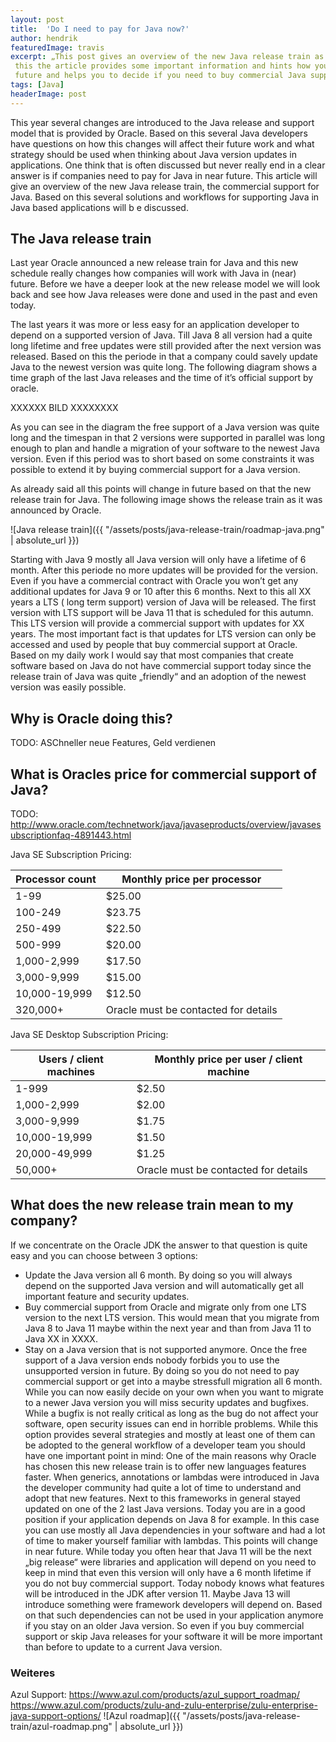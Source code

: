 ```yaml
---
layout: post
title:  'Do I need to pay for Java now?'
author: hendrik
featuredImage: travis
excerpt: „This post gives an overview of the new Java release train as it was announced by Oracle. Next to
 this the article provides some important information and hints how you should handle new Java releases in
 future and helps you to decide if you need to buy commercial Java support in future.“
tags: [Java]
headerImage: post
---
```


This year several changes are introduced to the Java release and support model that is provided by Oracle.
Based on this several Java developers have questions on how this changes will affect their future work and 
what strategy should be used when thinking about Java version updates in applications. One think that is 
often discussed but never really end in a clear answer is if companies need to pay for Java in near future. 
This article will give an overview of the new Java release train, the commercial support for Java. Based on 
this several solutions and workflows for supporting Java in Java based applications will b e discussed.

## The Java release train
Last year Oracle announced a new release train for Java and this new schedule really changes how companies 
will work with Java in (near) future. Before we have a deeper look at the new release model we will look back 
and see how Java releases were done and used in the past and even today. 

The last years it was more or less easy for an application developer to depend on a supported version of 
Java. Till Java 8 all version had a quite long lifetime and free updates were still provided after the next 
version was released. Based on this the periode in that a company could savely update Java to the newest 
version was quite long. The following diagram shows a time graph of the last Java releases and the time of 
it’s official support by oracle.

XXXXXX BILD XXXXXXXX

As you can see in the diagram the free support of a Java version was quite long and the timespan in that 2 
versions were supported in parallel was long enough to plan and handle a migration of your software to the 
newest Java version. Even if this period was to short based on some constraints it was possible to extend it 
by buying commercial support for a Java version.

As already said all this points will change in future based on that the new release train for Java. The 
following image shows the release train as it was announced by Oracle.

![Java release train]({{ "/assets/posts/java-release-train/roadmap-java.png" | absolute_url }})

Starting with Java 9 mostly all Java version will only have a lifetime of 6 month. After this periode no more 
updates will be provided for the version. Even if you have a commercial contract with Oracle you won’t get 
any additional updates for Java 9 or 10 after this 6 months. Next to this all XX years a LTS ( long term 
support) version of Java will be released. The first version with LTS support will be Java 11 that is 
scheduled for this autumn. This LTS version will provide a commercial support with updates for XX years. The 
most important fact is that updates for LTS version can only be accessed and used by people that buy 
commercial support at Oracle. Based on my daily work I would say that most companies that create software 
based on Java do not have commercial support today since the release train of Java was quite „friendly“ and 
an adoption of the newest version was easily possible.

## Why is Oracle doing this?
TODO: ASChneller neue Features, Geld verdienen

## What is Oracles price for commercial support of Java?
 TODO: http://www.oracle.com/technetwork/java/javaseproducts/overview/javasesubscriptionfaq-4891443.html

Java SE Subscription Pricing:

| Processor count | Monthly price per processor          |
| --------------- | ------------------------------------ |
| 1-99            | $25.00                               | 
| 100-249         | $23.75                               | 
| 250-499         | $22.50                               | 
| 500-999         | $20.00                               | 
| 1,000-2,999     | $17.50                               | 
| 3,000-9,999     | $15.00                               |
| 10,000-19,999   | $12.50                               | 
| 320,000+        | Oracle must be contacted for details | 


Java SE Desktop Subscription Pricing:

| Users / client machines | Monthly price per user / client machine |
| ----------------------- | --------------------------------------- |
| 1-999                   | $2.50                                   | 
| 1,000-2,999             | $2.00                                   | 
| 3,000-9,999             | $1.75                                   | 
| 10,000-19,999           | $1.50                                   | 
| 20,000-49,999           | $1.25                                   | 
| 50,000+                 | Oracle must be contacted for details    | 




## What does the new release train mean to my company?
If we concentrate on the Oracle JDK the answer to that question is quite easy and you can choose between 3 
options:
- Update the Java version all 6 month. By doing so you will always depend on the supported Java version and 
will automatically get all important feature and security updates.
- Buy commercial support from Oracle and migrate only from one LTS version to the next LTS version. This 
would mean that you migrate from Java 8 to Java 11 maybe within the next year and than from Java 11 to Java 
XX in XXXX.
- Stay on a Java version that is not supported anymore. Once the free support of a Java version ends nobody 
forbids you to use the unsupported version in future. By doing so you do not need to pay commercial support 
or get into a maybe stressfull migration all 6 month. While you can now easily decide on your own when you 
want to migrate to a newer Java version you will miss security updates and bugfixes. While a bugfix is not 
really critical as long as the bug do not affect your software, open security issues can end in horrible 
problems.
While this option provides several strategies and mostly at least one of them can be adopted to the general 
workflow of a developer team you should have one important point in mind: One of the main reasons why Oracle 
has chosen this new release train is to offer new languages features faster. When generics, annotations or 
lambdas were introduced in Java the developer community had quite a lot of time to understand and adopt that 
new features. Next to this frameworks in general stayed updated on one of the 2 last Java versions. Today you 
are in a good position if your application depends on Java 8 for example. In this case you can use mostly all 
Java dependencies in your software and had a lot of time to maker yourself familiar with lambdas. This points 
will change in near future. While today you often hear that Java 11 will be the next „big release“ were 
libraries and application will depend on you need to keep in mind that even this version will only have a 6 
month lifetime if you do not buy commercial support. Today nobody knows what features will be introduced in 
the JDK after version 11. Maybe Java 13 will introduce something were framework developers will depend on. 
Based on that such dependencies can not be used in your application anymore if you stay on an older Java 
version. So even if you buy commercial support or skip Java releases for your software it will be more 
important than before to update to a current Java version.




### Weiteres
Azul Support: 
https://www.azul.com/products/azul_support_roadmap/
https://www.azul.com/products/zulu-and-zulu-enterprise/zulu-enterprise-java-support-options/
![Azul roadmap]({{ "/assets/posts/java-release-train/azul-roadmap.png" | absolute_url }})
